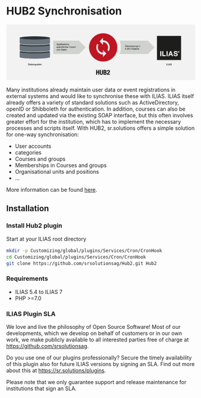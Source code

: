 HUB2 Synchronisation
====================

![](templates/Sync.jpg)

Many institutions already maintain user data or event registrations in external systems and would like to synchronise these with ILIAS. ILIAS itself already offers a variety of standard solutions such as ActiveDirectory, openID or Shibboleth for authentication. In addition, courses can also be created and updated via the existing SOAP interface, but this often involves greater effort for the institution, which has to implement the necessary processes and scripts itself.
With HUB2, sr.solutions offers a simple solution for one-way synchronisation:
- User accounts
- categories
- Courses and groups
- Memberships in Courses and groups
- Organisational units and positions
- ...

More information can be found [here](https://sr.solutions/hub2).

## Installation

### Install Hub2 plugin
Start at your ILIAS root directory

```bash
mkdir -p Customizing/global/plugins/Services/Cron/CronHook
cd Customizing/global/plugins/Services/Cron/CronHook
git clone https://github.com/srsolutionsag/Hub2.git Hub2
```
### Requirements
* ILIAS 5.4 to ILIAS 7
* PHP >=7.0


### ILIAS Plugin SLA
We love and live the philosophy of Open Source Software! Most of our developments, which we develop on behalf of customers or in our own work, we make publicly available to all interested parties free of charge at https://github.com/srsolutionsag.

Do you use one of our plugins professionally? Secure the timely availability of this plugin also for future ILIAS versions by signing an SLA. Find out more about this at https://sr.solutions/plugins.

Please note that we only guarantee support and release maintenance for institutions that sign an SLA.
